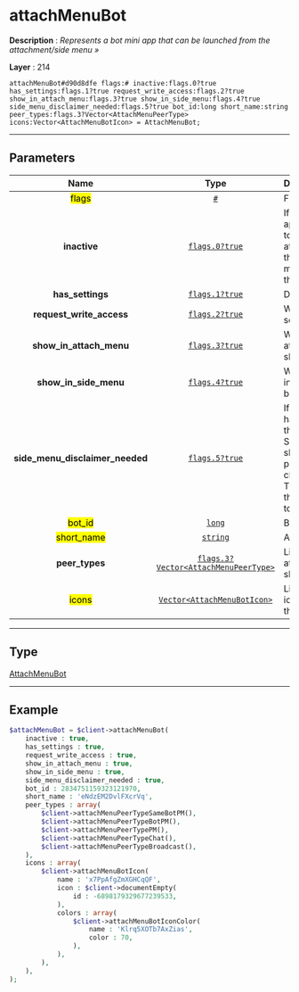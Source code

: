 # attachMenuBot

**Description** : *Represents a bot mini app that can be launched from the attachment/side menu &raquo;*

**Layer** : 214

```tl
attachMenuBot#d90d8dfe flags:# inactive:flags.0?true has_settings:flags.1?true request_write_access:flags.2?true show_in_attach_menu:flags.3?true show_in_side_menu:flags.4?true side_menu_disclaimer_needed:flags.5?true bot_id:long short_name:string peer_types:flags.3?Vector<AttachMenuPeerType> icons:Vector<AttachMenuBotIcon> = AttachMenuBot;
```

---

## Parameters

| Name | Type | Description |
| :---: | :---: | :--- |
| <mark>flags</mark> | [`#`](type/#) | Flags, see TL conditional fields |
| **inactive** | [`flags.0?true`](type/true) | If set, before launching the mini app the client should ask the user to add the mini app to the attachment/side menu, and only if the user accepts, after invoking messages.toggleBotInAttachMenu the app should be opened |
| **has_settings** | [`flags.1?true`](type/true) | Deprecated flag, can be ignored |
| **request_write_access** | [`flags.2?true`](type/true) | Whether the bot would like to send messages to the user |
| **show_in_attach_menu** | [`flags.3?true`](type/true) | Whether, when installed, an attachment menu entry should be shown for the Mini App |
| **show_in_side_menu** | [`flags.4?true`](type/true) | Whether, when installed, an entry in the main view side menu should be shown for the Mini App |
| **side_menu_disclaimer_needed** | [`flags.5?true`](type/true) | If inactive if set and the user hasn't previously accepted the third-party mini apps Terms of Service for this bot, when showing the mini app installation prompt, an additional mandatory checkbox to accept the mini apps TOS and a disclaimer indicating that this Mini App is not affiliated to Telegram should be shown |
| <mark>bot_id</mark> | [`long`](type/long) | Bot ID |
| <mark>short_name</mark> | [`string`](type/string) | Attachment menu item name |
| **peer_types** | [`flags.3?Vector<AttachMenuPeerType>`](type/AttachMenuPeerType) | List of dialog types where this attachment menu entry should be shown |
| <mark>icons</mark> | [`Vector<AttachMenuBotIcon>`](type/AttachMenuBotIcon) | List of platform-specific static icons and animations to use for the attachment menu button |

---

## Type

[AttachMenuBot](type/AttachMenuBot)

---

## Example

```php
$attachMenuBot = $client->attachMenuBot(
	inactive : true,
	has_settings : true,
	request_write_access : true,
	show_in_attach_menu : true,
	show_in_side_menu : true,
	side_menu_disclaimer_needed : true,
	bot_id : 2834751159323121970,
	short_name : 'eNdzEM2DvlFXcrVq',
	peer_types : array(
		$client->attachMenuPeerTypeSameBotPM(),
		$client->attachMenuPeerTypeBotPM(),
		$client->attachMenuPeerTypePM(),
		$client->attachMenuPeerTypeChat(),
		$client->attachMenuPeerTypeBroadcast(),
	),
	icons : array(
		$client->attachMenuBotIcon(
			name : 'x7PpAfgZmXGHCqQF',
			icon : $client->documentEmpty(
				id : -6898179329677239533,
			),
			colors : array(
				$client->attachMenuBotIconColor(
					name : 'Klrq5XOTb7AxZias',
					color : 70,
				),
			),
		),
	),
);
```